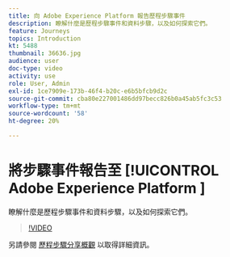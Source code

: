 ```yaml
---
title: 向 Adobe Experience Platform 報告歷程步驟事件
description: 瞭解什麼是歷程步驟事件和資料步驟，以及如何探索它們。
feature: Journeys
topics: Introduction
kt: 5488
thumbnail: 36636.jpg
audience: user
doc-type: video
activity: use
role: User, Admin
exl-id: 1ce7909e-173b-46f4-b20c-e6b5bfcb9d2c
source-git-commit: cba80e227001486dd97becc826b0a45ab5fc3c53
workflow-type: tm+mt
source-wordcount: '58'
ht-degree: 20%

---
```


# 將步驟事件報告至 [!UICONTROL Adobe Experience Platform ]

瞭解什麼是歷程步驟事件和資料步驟，以及如何探索它們。

>[!VIDEO](https://video.tv.adobe.com/v/36636?quality=12&learn=on)

另請參閱 [歷程步驟分享概觀](https://experienceleague.adobe.com/docs/journeys/using/building-journeys/sharing-journey-steps/sharing-overview.html?lang=en) 以取得詳細資訊。
